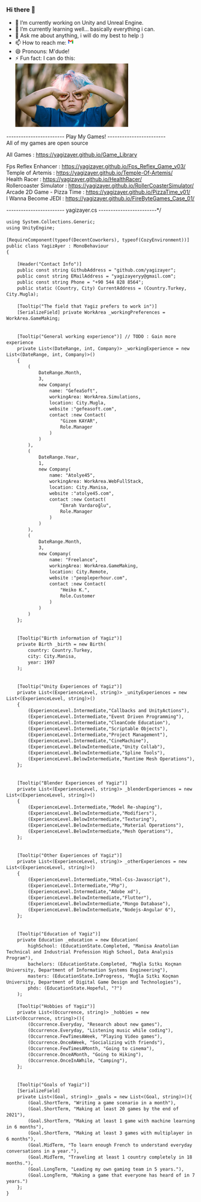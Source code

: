 ### Hi there 👋 

<!--
**yagizayer/yagizayer** is a ✨ _special_ ✨ repository because its `README.md` (this file) appears on your GitHub profile.

Here are some ideas to get you started:
-->

- 🔭 I’m currently working on Unity and Unreal Engine.
- 🌱 I’m currently learning well... basically everything i can.
- 💬 Ask me about anything, i will do my best to help :)
- 📫 How to reach me: [![GmailIcon](Resources/gmailIcon.png)](mailto:yagizayeryy@gmail.com)
- 😄 Pronouns: M'dude!
- ⚡ Fun fact: I can do this:</br> ![GooglyEyes](Resources/googlyEyes.png)

------------------------    Play My Games!    ------------------------ <br>
All of my games are open source<br>

All Games : https://yagizayer.github.io/Game_Library

Fps Reflex Enhancer : https://yagizayer.github.io/Fps_Reflex_Game_v03/<br>
Temple of Artemis : https://yagizayer.github.io/Temple-Of-Artemis/<br>
Health Racer : https://yagizayer.github.io/HealthRacer/<br>
Rollercoaster Simulator : https://yagizayer.github.io/RollerCoasterSimulator/<br>
Arcade 2D Game - Pizza Time  : https://yagizayer.github.io/PizzaTime_v01/<br>
I Wanna Become JEDI  : https://yagizayer.github.io/FireByteGames_Case_01/<br>

------------------------    yagizayer.cs    ------------------------*/<br>

    using System.Collections.Generic;
    using UnityEngine;
    
    [RequireComponent(typeof(DecentCoworkers), typeof(CozyEnvironment))]
    public class YagizAyer : MonoBehaviour
    {
    
        [Header("Contact Info")]
        public const string GithubAddress = "github.com/yagizayer";
        public const string EMailAddress = "yagizayeryy@gmail.com";
        public const string Phone = "+90 544 828 8564";
        public static (Country, City) CurrentAddress = (Country.Turkey, City.Mugla);
    
        [Tooltip("The field that Yagiz prefers to work in")]
        [SerializeField] private WorkArea _workingPreferences = WorkArea.GameMaking;
    
    
        [Tooltip("General working experience")] // TODO : Gain more experience
        private List<(DateRange, int, Company)> _workingExperience = new List<(DateRange, int, Company)>()
        {
            (
                DateRange.Month,
                3,
                new Company(
                    name: "GefeaSoft",
                    workingArea: WorkArea.Simulations,
                    location: City.Mugla,
                    website :"gefeasoft.com",
                    contact :new Contact(
                        "Gizem KAYAR",
                        Role.Manager
                    )
                )
            ),
            (
                DateRange.Year,
                1,
                new Company(
                    name: "Atolye45",
                    workingArea: WorkArea.WebFullStack,
                    location: City.Manisa,
                    website :"atolye45.com",
                    contact :new Contact(
                        "Emrah Vardaroğlu",
                        Role.Manager
                    )
                )
            ),
            (
                DateRange.Month,
                3,
                new Company(
                    name: "Freelance",
                    workingArea: WorkArea.GameMaking,
                    location: City.Remote,
                    website :"peopleperhour.com",
                    contact :new Contact(
                        "Heiko K.",
                        Role.Customer
                    )
                )
            )
        };
    
    
        [Tooltip("Birth information of Yagiz")]
        private Birth _birth = new Birth(
            country: Country.Turkey,
            city: City.Manisa,
            year: 1997
        );
    
    
        [Tooltip("Unity Experiences of Yagiz")]
        private List<(ExperienceLevel, string)> _unityExperiences = new List<(ExperienceLevel, string)>()
        {
            (ExperienceLevel.Intermediate,"Callbacks and UnityActions"),
            (ExperienceLevel.Intermediate,"Event Driven Programming"),
            (ExperienceLevel.Intermediate,"CleanCode Education"),
            (ExperienceLevel.Intermediate,"Scriptable Objects"),
            (ExperienceLevel.Intermediate,"Project Management"),
            (ExperienceLevel.Intermediate,"CineMachine"),
            (ExperienceLevel.BelowIntermediate,"Unity Collab"),
            (ExperienceLevel.BelowIntermediate,"Spline Tools"),
            (ExperienceLevel.BelowIntermediate,"Runtime Mesh Operations"),
        };
    
    
        [Tooltip("Blender Experiences of Yagiz")]
        private List<(ExperienceLevel, string)> _blenderExperiences = new List<(ExperienceLevel, string)>()
        {
            (ExperienceLevel.Intermediate,"Model Re-shaping"),
            (ExperienceLevel.BelowIntermediate,"Modifiers"),
            (ExperienceLevel.BelowIntermediate,"Texturing"),
            (ExperienceLevel.BelowIntermediate,"Material Operations"),
            (ExperienceLevel.BelowIntermediate,"Mesh Operations"),
        };
    
    
        [Tooltip("Other Experiences of Yagiz")]
        private List<(ExperienceLevel, string)> _otherExperiences = new List<(ExperienceLevel, string)>()
        {
            (ExperienceLevel.Intermediate,"Html-Css-Javascript"),
            (ExperienceLevel.Intermediate,"Php"),
            (ExperienceLevel.Intermediate,"Adobe xd"),
            (ExperienceLevel.BelowIntermediate,"Flutter"),
            (ExperienceLevel.BelowIntermediate,"Mongo Database"),
            (ExperienceLevel.BelowIntermediate,"Nodejs-Angular 6"),
        };
    
    
        [Tooltip("Education of Yagiz")]
        private Education _education = new Education(
            highSchool: (EducationState.Completed, "Manisa Anatolian Technical and Industrial Profession High School, Data Analysis Program"),
            bachelors: (EducationState.Completed, "Muğla Sıtkı Koçman University, Department of Information Systems Engineering"),
            masters: (EducationState.InProgress, "Muğla Sıtkı Koçman University, Department of Digital Game Design and Technologies"),
            phds: (EducationState.Hopeful, "?")
        );
    
        [Tooltip("Hobbies of Yagiz")]
        private List<(Occurrence, string)> _hobbies = new List<(Occurrence, string)>(){
            (Occurrence.Everyday, "Research about new games"),
            (Occurrence.Everyday, "Listening music while coding"),
            (Occurrence.FewTimesAWeek, "Playing Video games"),
            (Occurrence.OnceAWeek, "Socializing with friends"),
            (Occurrence.FewTimesAMonth, "Going to cinema"),
            (Occurrence.OnceAMonth, "Going to Hiking"),
            (Occurrence.OnceInAWhile, "Camping"),
        };
    
    
        [Tooltip("Goals of Yagiz")]
        [SerializeField]
        private List<(Goal, string)> _goals = new List<(Goal, string)>(){
            (Goal.ShortTerm, "Writing a game scenario in a month"),
            (Goal.ShortTerm, "Making at least 20 games by the end of 2021"),
            (Goal.ShortTerm, "Making at least 1 game with machine learning in 6 months"),
            (Goal.ShortTerm, "Making at least 3 games with multiplayer in 6 months"),
            (Goal.MidTerm, "To learn enough French to understand everyday conversations in a year."),
            (Goal.MidTerm, "Traveling at least 1 country completely in 18 months."),
            (Goal.LongTerm, "Leading my own gaming team in 5 years."),
            (Goal.LongTerm, "Making a game that everyone has heard of in 7 years.")
        };
    }
